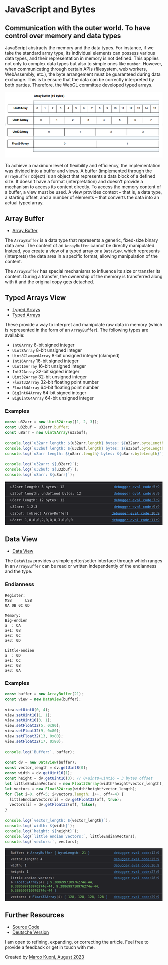 # JavaScript and Bytes
## Communication with the outer world. To have control over memory and data types

JavaScript abstracts the memory and the data types. For instance, if we take the standard array type, its individual elements can possess various data types, and their representation in memory is not defined. This applies not only to complex data types but also to simple ones like `number`. However, when communicating through certain APIs (filesystem, web workers, WebAssembly, etc.), the byte arrangement must be guaranteed during data exchange. This is to ensure that the data can be correctly interpreted by both parties. Therefore, the WebGL committee developed typed arrays.

![Array Buffer from mozilla.org](array_buffer.png)

To achieve a maximum level of flexibility and efficiency, the implementation was divided into a buffer and views. 
A buffer (implemented through the `ArrayBuffer` object) is an object that represents a data block of a defined size. It doesn't have a format (interpretation) and doesn't provide a mechanism to access its content directly. 
To access the memory content of a buffer, a view must be used. A view provides context – that is, a data type, a starting offset, and a number of elements – that converts the data into an actual typed array.

## Array Buffer
* [Array Buffer](https://developer.mozilla.org/en-US/docs/Web/JavaScript/Reference/Global_Objects/ArrayBuffer)

The `ArrayBuffer` is a data type that represents a generic, fixed-size binary data area. The content of an `ArrayBuffer` cannot be directly manipulated. Instead, you create a view of a typed array or a `DataView`, which represents (interprets) the data area in a specific format, allowing manipulation of the content.

The `ArrayBuffer` has special mechanisms to influence its size or transfer its content. During a transfer, the ownership of the memory is transferred along with it and the original copy gets detached.

## Typed Arrays View
* [Typed Arrays](https://developer.mozilla.org/en-US/docs/Web/JavaScript/Reference/Global_Objects/TypedArray)
* [Typed Arrays](https://developer.mozilla.org/en-US/docs/Web/JavaScript/Guide/Typed_arrays)

These provide a way to interpret and manipulate raw data in memory (which is represented in the form of an `ArrayBuffer`). 
The following types are available:
* `Int8Array` 8-bit signed integer
* `Uint8Array` 8-bit unsigned integer
* `Uint8ClampedArray` 8-bit unsigned integer (clamped)
* `Int16Array` 16-bit signed integer
* `Uint16Array` 16-bit unsigned integer
* `Int32Array` 32-bit signed integer
* `Uint32Array` 32-bit unsigned integer
* `Float32Array` 32-bit floating point number
* `Float64Array` 64-bit floating point number
* `BigInt64Array` 64-bit signed integer
* `BigUint64Array` 64-bit unsigned integer

### Examples
```javascript
const u32arr = new Uint32Array([1, 2, 3]);
const u32buf = u32arr.buffer;
const u8arr = new Uint8Array(u32buf);

console.log(`u32arr length: ${u32arr.length} bytes: ${u32arr.byteLength}`);
console.log(`u32buf length: ${u32buf.length} bytes: ${u32buf.byteLength}`);
console.log(`u8arr length: ${u8arr.length} bytes: ${u8arr.byteLength}`);

console.log(`u32arr: ${u32arr}`);
console.log(`u32buf: ${u32buf}`);
console.log(`u8arr: ${u8arr}`);
```

![Console log from Typed Array](console_log_typed_arrays.png)

## Data View
* [Data View](https://developer.mozilla.org/en-US/docs/Web/JavaScript/Reference/Global_Objects/DataView)

The `DataView` provides a simple getter/setter interface through which ranges in an `ArrayBuffer` can be read or written independently of the endianness and the type.

### Endianness
```
Register:
MSB      LSB
0A 0B 0C 0D

Memory:
Big-endien
a  : OA
a+1: 0B
a+2: 0C
a+3: 0D

Little-endien
a  : 0D
a+1: OC
a+2: 0B
a+3: 0A
```

### Examples
```javascript
const buffer = new ArrayBuffer(21);
const view = new DataView(buffer);

view.setUint8(0, 4);
view.setUint16(1, 1);
view.setUint16(3, 1);
view.setFloat32(5, 0x80);
view.setFloat32(9, 0x80);
view.setFloat32(13, 0x80);
view.setFloat32(17, 0x80);

console.log(`Buffer:`, buffer);

const dv = new DataView(buffer);
const vector_length = dv.getUint8(0);
const width = dv.getUint16(1);
const height = dv.getUint16(3); // 0+uint8+uint16 = 3 bytes offset
let littleEndianVectors = new Float32Array(width*height*vector_length);
let vectors = new Float32Array(width*height*vector_length);
for (let i=0, off=5; i<vectors.length; i++, off+=4) {
  littleEndianVectors[i] = dv.getFloat32(off, true);
  vectors[i] = dv.getFloat32(off, false);
}

console.log(`vector_length: ${vector_length}`);
console.log(`width: ${width}`);
console.log(`height: ${height}`);
console.log(`little endian vectors:`, littleEndianVectors);
console.log(`vectors:`, vectors);
```

![Console log from DataView](console_log_data_view.png)

## Further Resources
* [Source Code](https://github.com/marcokuoni/public_doc/tree/main/essays/3_javascript_and_bytes)
* [Deutsche Version](https://github.com/marcokuoni/public_doc/tree/main/essays/3_javascript_and_bytes/README.de.md)

I am open to refining, expanding, or correcting the article. Feel free to provide a feedback or get in touch with me.

Created by [Marco Kuoni, August 2023](https://marcokuoni.ch)
